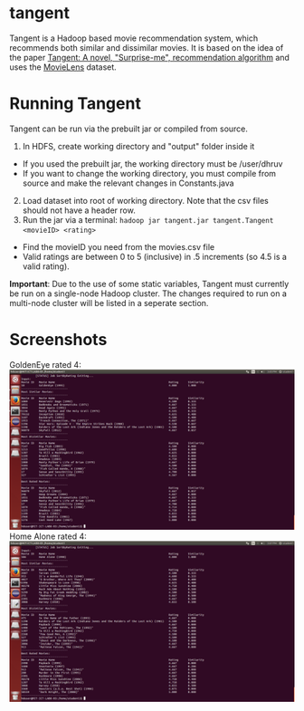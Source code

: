 # tangent
Tangent is a Hadoop based movie recommendation system, which recommends both similar and dissimilar movies. It is based on the idea of the paper [Tangent: A novel, "Surprise-me", recommendation algorithm](dl.acm.org/citation.cfm?doid=1557019.1557093) and uses the [MovieLens](https://grouplens.org/datasets/movielens/) dataset.

# Running Tangent
Tangent can be run via the prebuilt jar or compiled from source.
1. In HDFS, create working directory and "output" folder inside it
  + If you used the prebuilt jar, the working directory must be /user/dhruv
  + If you want to change the working directory, you must compile from source and make the relevant changes in Constants.java
2. Load dataset into root of working directory. Note that the csv files should not have a header row.
3. Run the jar via a terminal: `hadoop jar tangent.jar tangent.Tangent <movieID> <rating>`
  + Find the movieID you need from the movies.csv file
  + Valid ratings are between 0 to 5 (inclusive) in .5 increments (so 4.5 is a valid rating).
  
**Important**: Due to the use of some static variables, Tangent must currently be run on a single-node Hadoop cluster. The changes required to run on a multi-node cluster will be listed in a seperate section.

# Screenshots
GoldenEye rated 4: ![alt text](screenshots/GoldenEye.png "GoldenEye rated 4")
Home Alone rated 4: ![alt text](screenshots/HomeAlone.png "Home Alone rated 4")
